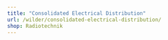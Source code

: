 ```yaml
---
title: "Consolidated Electrical Distribution"
url: /wilder/consolidated-electrical-distribution/
shop: Radiotechnik
---
```

